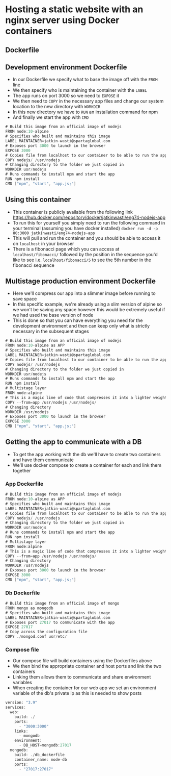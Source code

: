 # Hosting a static website with an nginx server using Docker containers
## Dockerfile
## Development environment Dockerfile
- In our Dockerfile we specify what to base the image off with the `FROM` line
- We then specify who is maintaining the container with the `LABEL`
- The app runs on port 3000 so we need to `EXPOSE` it
- We then need to `COPY` in the necessary app files and change our system location
to the new directory with `WORKDIR`
- In this new directory we have to `RUN` an installation command for npm
- And finally we start the app with `CMD`
```GO
# Build this image from an official image of nodejs
FROM node:10-alpine
# Specifies who built and maintains this image
LABEL MAINTAINER=jatkin-wasti@spartaglobal.com
# Exposes port 3000 to launch in the browser
EXPOSE 3000
# Copies file from localhost to our container to be able to run the app
COPY nodejs/ /usr/nodejs
# Changing directory to the folder we just copied in
WORKDIR usr/nodejs
# Runs commands to install npm and start the app
RUN npm install
CMD ["npm", "start", "app.js;"]
```
## Using this container
- This container is publicly available from the following link
https://hub.docker.com/repository/docker/jatkinwasti/eng74-nodejs-app
- To run this for yourself you simply need to run the following command in your terminal
 (assuming you have docker installed)
`docker run -d -p 80:3000 jatkinwasti/eng74-nodejs-app`
- This will pull and run the container and you should be able to access it on
`localhost` in your browser
- There is a fibonacci page which you can access at `localhost/fibonacci/` followed
by the position in the sequence you'd like to see i.e. `localhost/fibonacci/5` to
see the 5th number in the fibonacci sequence

## Multistage production environment Dockerfile
- Here we'll compress our app into a slimmer image before running  to save space
- In this specific example, we're already using a slim version of alpine so we
won't be saving any space however this would be extremely useful if we had used
the base version of node
- This is done so that you can have everything you need for the development
environment and then can keep only what is strictly necessary in the subsequent
stages
```GO
# Build this image from an official image of nodejs
FROM node:10-alpine as APP
# Specifies who built and maintains this image
LABEL MAINTAINER=jatkin-wasti@spartaglobal.com
# Copies file from localhost to our container to be able to run the app
COPY nodejs/ /usr/nodejs
# Changing directory to the folder we just copied in
WORKDIR usr/nodejs
# Runs commands to install npm and start the app
RUN npm install
# Multistage layer
FROM node:alpine
# This is a magic line of code that compresses it into a lighter weight image
COPY --from=app /usr/nodejs /usr/nodejs/
# Changing directory
WORKDIR /usr/nodejs
# Exposes port 3000 to launch in the browser
EXPOSE 3000
CMD ["npm", "start", "app.js;"]
```
## Getting the app to communicate with a DB
- To get the app working with the db we'll have to create two containers and
have them communicate
- We'll use docker compose to create a container for each and link them together
### App Dockerfile
```GO
# Build this image from an official image of nodejs
FROM node:10-alpine as APP
# Specifies who built and maintains this image
LABEL MAINTAINER=jatkin-wasti@spartaglobal.com
# Copies file from localhost to our container to be able to run the app
COPY nodejs/ /usr/nodejs
# Changing directory to the folder we just copied in
WORKDIR usr/nodejs
# Runs commands to install npm and start the app
RUN npm install
# Multistage layer
FROM node:alpine
# This is a magic line of code that compresses it into a lighter weight image
COPY --from=app /usr/nodejs /usr/nodejs/
# Changing directory
WORKDIR /usr/nodejs
# Exposes port 3000 to launch in the browser
EXPOSE 3000
CMD ["npm", "start", "app.js;"]
```
### Db Dockerfile
```GO
# Build this image from an official image of mongo
FROM mongo as mongodb
# Specifies who built and maintains this image
LABEL MAINTAINER=jatkin-wasti@spartaglobal.com
# Exposes port 27017 to communicate with the app
EXPOSE 27017
# Copy across the configuration file
COPY ./mongod.conf usr/etc/
```
### Compose file
- Our compose file will build containers using the Dockerfiles above
- We then bind the appropriate container and host ports and link the two containers
- Linking them allows them to communicate and share environment variables
- When creating the container for our web app we set an environment variable
of the db's private ip as this is needed to show posts
```GO
version: "3.9"
services:
  web:
    build: ./
    ports:
      - "3000:3000"
    links:
      - mongodb
    environment:
      - DB_HOST=mongodb:27017
  mongodb:
    build: ./db_dockerfile
    container_name: node-db
    ports:
      - "27017:27017"
```
